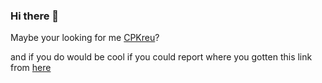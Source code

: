 ### Hi there 👋

Maybe your looking for me [CPKreu](https://github.com/cpkreu)?

and if you do would be cool if you could report where you gotten this link from [here](https://github.com/CPKreuz/CPKreuz/issues/new)
